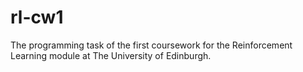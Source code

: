 # rl-cw1
The programming task of the first coursework for the Reinforcement Learning module at The University of Edinburgh.
